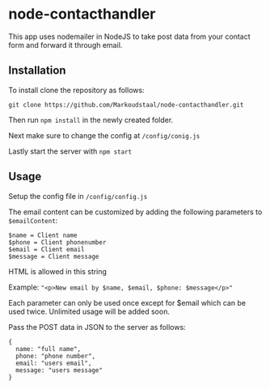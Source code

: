 # node-contacthandler

This app uses nodemailer in NodeJS to take post data from your contact form and forward it through email.

## Installation

To install clone the repository as follows:

```
git clone https://github.com/Markoudstaal/node-contacthandler.git
```

Then run `npm install` in the newly created folder.

Next make sure to change the config at `/config/conig.js`

Lastly start the server with `npm start`

## Usage

Setup the config file in `/config/config.js`

The email content can be customized by adding the following parameters to `$emailContent`:

```
$name = Client name
$phone = Client phonenumber
$email = Client email
$message = Client message
```

HTML is allowed in this string

Example: `"<p>New email by $name, $email, $phone: $message</p>"`

Each parameter can only be used once except for $email which can be used twice. Unlimited usage will be added soon.

Pass the POST data in JSON to the server as follows:

```
{
  name: "full name",
  phone: "phone number",
  email: "users email",
  message: "users message"
}
```
